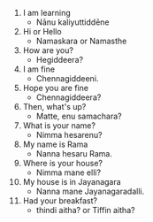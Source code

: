 1. I am learning 
    - Nānu kaliyuttiddēne
1. Hi or Hello
    - Namaskara or Namasthe
1. How are you?
    - Hegiddeera?
1. I am fine
    - Chennagiddeeni.
1. Hope you are fine
    - Chennagiddeera?
1. Then, what's up?
    - Matte, enu samachara?
1. What is your name?
    - Nimma hesarenu?
1. My name is Rama
    - Nanna hesaru Rama.
1. Where is your house?
    - Nimma mane elli?
1. My house is in Jayanagara
    - Nanna mane Jayanagaradalli.
1. Had your breakfast?
    - thindi aitha? or Tiffin aitha?


